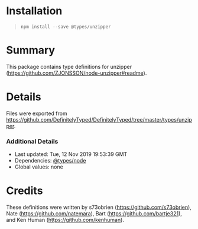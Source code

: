 # Installation
> `npm install --save @types/unzipper`

# Summary
This package contains type definitions for unzipper (https://github.com/ZJONSSON/node-unzipper#readme).

# Details
Files were exported from https://github.com/DefinitelyTyped/DefinitelyTyped/tree/master/types/unzipper.

### Additional Details
 * Last updated: Tue, 12 Nov 2019 19:53:39 GMT
 * Dependencies: [@types/node](https://npmjs.com/package/@types/node)
 * Global values: none

# Credits
These definitions were written by s73obrien (https://github.com/s73obrien), Nate (https://github.com/natemara), Bart (https://github.com/bartje321), and Ken Human (https://github.com/kenhuman).
